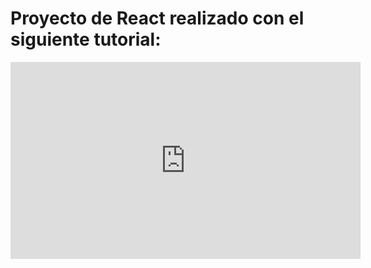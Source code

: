 # Proyecto de React realizado con el siguiente tutorial:

<iframe width="560" height="315" src="https://www.youtube.com/embed/rLoWMU4L_qE" title="YouTube video player" frameborder="0" allow="accelerometer; autoplay; clipboard-write; encrypted-media; gyroscope; picture-in-picture; web-share" allowfullscreen></iframe>